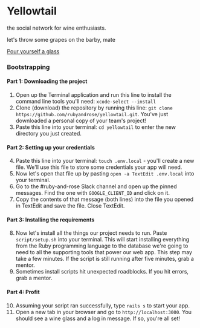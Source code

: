 # Yellowtail

the social network for wine enthusiasts.

let's throw some grapes on the barby, mate

[Pour yourself a glass](https://rubyrose-yellowtail.herokuapp.com/)

### Bootstrapping
#### Part 1: Downloading the project
1. Open up the Terminal application and run this line to install the command line tools you'll need: `xcode-select --install`
2. Clone (download) the repository by running this line: 
`git clone https://github.com/rubyandrose/yellowtail.git`. You've just downloaded a personal copy
of your team's project!
3. Paste this line into your terminal: `cd yellowtail` to enter the new directory you just created.

#### Part 2: Setting up your credentials
4. Paste this line into your terminal: `touch .env.local` - you'll create a new file. We'll use this file to store some credentials your app will need.
5. Now let's open that file up by pasting `open -a TextEdit .env.local` into your terminal.
6. Go to the #ruby-and-rose Slack channel and open up the pinned messages. Find the one with `GOOGLE_CLIENT_ID` and click on it.
7. Copy the contents of that message (both lines) into the file you opened in TextEdit and save the file. Close TextEdit.

#### Part 3: Installing the requirements
8. Now let's install all the things our project needs to run. Paste `script/setup.sh` into your terminal. This will start installing everything from the Ruby programming language to the database we're going to need to all the supporting tools that power our web app. This step may take a few minutes. If the script is still running after five minutes, grab a mentor.
9. Sometimes install scripts hit unexpected roadblocks. If you hit errors, grab a mentor.

#### Part 4: Profit
10. Assuming your script ran successfully, type `rails s` to start your app.
11. Open a new tab in your browser and go to `http://localhost:3000`. You should see a wine glass and a log in message. If so, you're all set!
